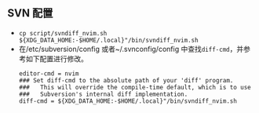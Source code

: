 ## SVN 配置

- `cp script/svndiff_nvim.sh ${XDG_DATA_HOME:-$HOME/.local}"/bin/svndiff_nvim.sh`
- 在/etc/subversion/config 或者~/.svnconfig/config 中查找`diff-cmd`，并参考如下配置进行修改。
  ```config
  editor-cmd = nvim
  ### Set diff-cmd to the absolute path of your 'diff' program.
  ###   This will override the compile-time default, which is to use
  ###   Subversion's internal diff implementation.
  diff-cmd = ${XDG_DATA_HOME:-$HOME/.local}"/bin/svndiff_nvim.sh
  ```
